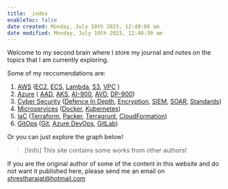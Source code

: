 ```yaml
---
title: _index
enableToc: false
date created: Monday, July 10th 2023, 12:40:08 am
date modified: Monday, July 10th 2023, 12:40:39 am
---
```


Welcome to my second brain where I store my journal and notes on the topics that I am currently exploring. 

Some of my reccomendations are: 
1. [AWS](Cloud%20Computing/AWS/AWS.md) ([EC2](Cloud%20Computing/AWS/Compute/EC2.md), [ECS](Cloud%20Computing/AWS/Compute/ECS.md), [Lambda](Cloud%20Computing/AWS/Compute/Lambda.md), [S3](Cloud%20Computing/AWS/Storage/S3.md), [VPC](Cloud%20Computing/AWS/Networking/VPC.md) )
2. [Azure](Cloud%20Computing/Azure/Azure.md) ( [AAD](Cloud%20Computing/Azure/AAD.md), [AKS](Microservice%20Architecture/AKS/AKS.md), [AI-900](Cloud%20Computing/Azure/AI-900.md), [AVD](Cloud%20Computing/Azure/AVD.md), [DP-900](Cloud%20Computing/Azure/DP-900.md))
3. [Cyber Security](Cyber%20Security/Cyber%20Security.md) ([Defence In Depth](Cyber%20Security/Cloud%20Security/Defence%20In%20Depth.md), [Encryption](Cyber%20Security/Cryptography/Encryption.md), [SIEM](Cyber%20Security/SIEM.md), [SOAR](Cyber%20Security/SOAR.md), [Standards](Cyber%20Security/Standards.md))
4. [Microservices](Microservices) ([Docker](Microservice%20Architecture/Docker/Docker.md), [Kubernetes](Microservice%20Architecture/Kubernetes/Kubernetes.md))
5. [IaC](DevOps/IAC/IaC.md) ([Terraform](DevOps/IAC/Terraform/Terraform.md), [Packer](DevOps/IAC/Packer/Packer.md), [Terragrunt](DevOps/IAC/Terraform/Terragrunt.md), [CloudFormation](Cloud%20Computing/AWS/Application%20Integration/CloudFormation.md))
6. [GitOps](GitOps.md) ([Git](DevOps/GitOps/Git.md), [Azure DevOps](DevOps/CICD/Azure%20DevOps.md), [GitLab](DevOps/SCR/GitLab.md))

Or you can just explore the graph below!

> [!info]
> This site contains some works from other authors! 

If you are the original author of some of the content in this website and do not want it published here, please send me an email on shrestharajat@hotmail.com 